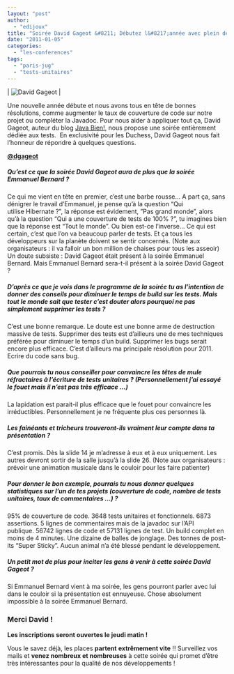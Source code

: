 ```yaml
---
layout: "post"
author: 
  - "edijoux"
title: "Soirée David Gageot &#8211; Débutez l&#8217;année avec plein de bonnes résolutions"
date: "2011-01-05"
categories: 
  - "les-conferences"
tags: 
  - "paris-jug"
  - "tests-unitaires"
---
```


| ![David Gageot](/assets/2011/01/2011-01-05-soiree-david-gageot-debutez-lannee-avec-plein-de-bonnes-resolutions/davidGageot-h114.jpg "David Gageot") |

Une nouvelle année débute et nous avons tous en tête de bonnes résolutions, comme augmenter le taux de couverture de code sur notre projet ou compléter la Javadoc. Pour nous aider à appliquer tout ça, David Gageot, auteur du blog [Java Bien!](http://blog.javabien.net/), nous propose une soirée entièrement dédiée aux tests.  En exclusivité pour les Duchess, David Gageot nous fait l’honneur de répondre à quelques questions.

[**@dgageot**](http://twitter.com/dgageot "Follow Olivier on Twitter")

##### Qu’est ce que la soirée David Gageot aura de plus que la soirée Emmanuel Bernard ?

Ce qui me vient en tête en premier, c’est une barbe rousse… A part ça, sans dénigrer le travail d’Emmanuel, je pense qu’à la question “Qui utilise Hibernate ?”, la réponse est évidement, ”Pas grand monde”, alors qu’à la question “Qui a une couverture de tests de 100% ?”, tu imagines bien que la réponse est “Tout le monde”. Ou bien est-ce l’inverse… Ce qui est certain, c’est que l’on va beaucoup parler de tests. Et ça tous les développeurs sur la planète doivent se sentir concernés. (Note aux organisateurs : il va falloir un bon million de chaises pour tous les asseoir) Un doute subsiste : David Gageot était présent à la soirée Emmanuel Bernard. Mais Emmanuel Bernard sera-t-il présent à la soirée David Gageot ?

##### D’après ce que je vois dans le programme de la soirée tu as l’intention de donner des conseils pour diminuer le temps de build sur les tests. Mais tout le monde sait que tester c’est douter alors pourquoi ne pas simplement supprimer les tests ?

C’est une bonne remarque. Le doute est une bonne arme de destruction massive de tests. Supprimer des tests est d’ailleurs une de mes techniques préférée pour diminuer le temps d’un build. Supprimer les bugs serait encore plus efficace. C’est d’ailleurs ma principale résolution pour 2011. Ecrire du code sans bug.

##### Que pourrais tu nous conseiller pour convaincre les têtes de mule réfractaires à l’écriture de tests unitaires ? (Personnellement j’ai essayé le fouet mais il n’est pas très efficace …)

La lapidation est parait-il plus efficace que le fouet pour convaincre les irréductibles. Personnellement je ne fréquente plus ces personnes là.

##### Les fainéants et tricheurs trouveront-ils vraiment leur compte dans ta présentation ?

C’est promis. Dès la slide 14 je m’adresse à eux et à eux uniquement. Les autres devront sortir de la salle jusqu’à la slide 26. (Note aux organisateurs : prévoir une animation musicale dans le couloir pour les faire patienter)

##### Pour donner le bon exemple, pourrais tu nous donner quelques statistiques sur l’un de tes projets (couverture de code, nombre de tests unitaires, taux de commentaires …) ?

95% de couverture de code. 3648 tests unitaires et fonctionnels. 6873 assertions. 5 lignes de commentaires mais de la javadoc sur l’API publique. 56742 lignes de code et 57131 lignes de test. Un build complet en moins de 4 minutes. Une dizaine de balles de jonglage. Des tonnes de post-its “Super Sticky”. Aucun animal n’a été blessé pendant le développement.

##### Un petit mot de plus pour inciter les gens à venir à cette soirée David Gageot ?

Si Emmanuel Bernard vient à ma soirée, les gens pourront parler avec lui dans le couloir si la présentation est ennuyeuse. Chose absolument impossible à la soirée Emmanuel Bernard.

### **Merci David !**

**Les inscriptions seront ouvertes le jeudi matin !**

Vous le savez déjà, les places **partent** **extrêmement vite** !! Surveillez vos mails et **venez nombreux et nombreuses** à cette soirée qui promet d’être très intéressantes pour la qualité de nos développements !
